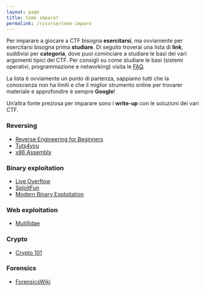 ```yaml
---
layout: page
title: Come imparo?
permalink: /risorse/come-imparo
---
```

Per imparare a giocare a CTF bisogna **esercitarsi**, ma ovviamente per esercitarsi bisogna prima **studiare**. Di seguito troverai una lista di **link**, suddivisi per **categoria**, dove puoi cominciare a studiare le basi dei vari argomenti tipici dei CTF. Per consigli su come studiare le basi (sistemi operativi, programmazione e networking) visita le [FAQ](/faq).

La lista è ovviamente un punto di partenza, sappiamo tutti che la conoscenza non ha limiti e che il miglior strumento online per trovarer materiale e approfondire è sempre **Google**! 

Un’altra fonte preziosa per imparare sono i **write-up** con le soluzioni dei vari CTF. 

### Reversing
 - [Reverse Engineering for Beginners](https://beginners.re)
 - [Tuts4you](https://tuts4you.com)
 - [x86 Assembly](https://en.wikibooks.org/wiki/X86_Assembly)

### Binary exploitation
 - [Live Overflow](http://liveoverflow.com/binary_hacking/index.html)
 - [SploitFun]( )
 - [Modern Binary Exploitation](http://security.cs.rpi.edu/courses/binexp-spring2015/)

### Web exploitation
 - [Mutillidae](http://www.irongeek.com/i.php?page=videos/web-application-pen-testing-tutorials-with-mutillidae)

### Crypto
 - [Crypto 101](https://www.crypto101.io)

### Forensics
 - [ForensicsWiki](http://forensicswiki.org/wiki/Main_Page)